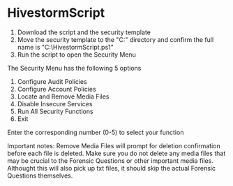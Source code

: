 # HivestormScript

1. Download the script and the security template
2. Move the security template to the "C:\" directory and confirm the full name is "C:\HivestormScript.ps1"
3. Run the script to open the Security Menu


The Security Menu has the following 5 options

1. Configure Audit Policies
2. Configure Account Policies
3. Locate and Remove Media Files
4. Disable Insecure Services
5. Run All Security Functions
0. Exit

Enter the corresponding number (0-5) to select your function

Important notes: 
Remove Media Files will prompt for deletion confirmation before each file is deleted. Make sure you do not delete any media files that may be crucial to the Forensic Questions or other important media files. Althought this will also pick up txt files, it should skip the actual Forensic Questions themselves.
